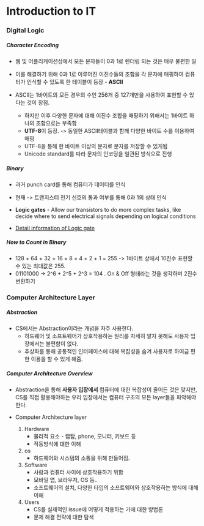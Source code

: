 # Introduction to IT

### Digital Logic

##### Character Encoding

-   웹 및 어플리케이션상에서 모든 문자들이 0과 1로 렌더링 되는 것은 매우 불편한 일
-   이를 해결하기 위해 0과 1로 이루어진 이진수들의 조합을 각 문자에 매핑하여 컴퓨터가 인식할 수 있도록 한 테이블이 등장 - **ASCII**

-   ASCII는 1바이트의 모든 경우의 수인 256개 중 127개만을 사용하여 표현할 수 있다는 것이 장점.
    -   하지만 이후 다양한 문자에 대해 이진수 조합을 매핑하기 위해서는 1바이트 하나의 조합으로는 부족함
    -   **UTF-8**이 등장. -> 동일한 ASCII테이블과 함께 다양한 바이트 수를 이용하여 매핑
    -   UTF-8을 통해 한 바이트 이상의 문자로 문자를 저장할 수 있게됨
    -   Unicode standard를 따라 문자의 인코딩을 일관된 방식으로 진행

##### Binary

-   과거 punch card를 통해 컴퓨터가 데이터를 인식
-   현재 -> 트랜지스터 전기 신호의 통과 여부를 통해 0과 1의 상태 인식

-   **Logic gates** - Allow our transistors to do more complex tasks, like decide where to send electrical signals depending on logical conditions
-   [Detail information of Logic gate](https://simple.wikipedia.org/wiki/Logic_gate)

##### How to Count in Binary

-   128 + 64 + 32 + 16 + 8 + 4 + 2 + 1 = 255 -> 1바이트 상에서 10진수 표현할 수 있는 최대값은 255.
-   01101000 -> 2^6 + 2^5 + 2^3 = 104 . On & Off 형태라는 것을 생각하며 2진수 변환하기

### Computer Architecture Layer

##### Abstraction

-   CS에서는 Abstraction이라는 개념을 자주 사용한다.
    -   하드웨어 및 소프트웨어가 상호작용하는 원리를 자세히 알지 못해도 사용자 입장에서는 불편함이 없다.
    -   추상화를 통해 공통적인 인터페이스에 대해 복잡성을 숨겨 사용자로 하여금 편한 이용을 할 수 있게 해줌.

##### Computer Architecture Overview

-   Abstraction을 통해 **사용자 입장에서** 컴퓨터에 대한 복잡성이 줄어든 것은 맞지만, CS를 직접 활용해야하는 우리 입장에서는 컴퓨터 구조의 모든 layer들을 파악해야한다.

-   Computer Architecture layer
    1. Hardware
        - 물리적 요소 - 랩탑, phone, 모니터, 키보드 등
        - 작동방식에 대한 이해
    2. os
        - 하드웨어와 시스템의 소통을 위해 만들어짐.
    3. Software
        - 사람과 컴퓨터 사이에 상호작용하기 위함
        - 모바일 앱, 브라우저, OS 등..
        - 소프트웨어의 설치, 다양한 타입의 소프트웨어와 상호작용하는 방식에 대해 이해
    4. Users
        - CS를 실제적인 issue에 어떻게 적용하는 가에 대한 방법론
        - 문제 해결 전략에 대한 탐색
